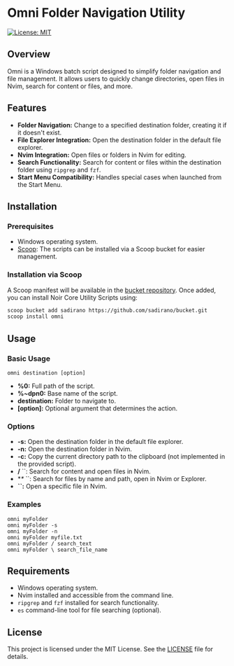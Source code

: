 # Omni Folder Navigation Utility

[![License: MIT](https://img.shields.io/badge/License-MIT-yellow.svg)](https://opensource.org/licenses/MIT)

## Overview

Omni is a Windows batch script designed to simplify folder navigation and file management. It allows users to quickly change directories, open files in Nvim, search for content or files, and more.

## Features

- **Folder Navigation:** Change to a specified destination folder, creating it if it doesn't exist.
- **File Explorer Integration:** Open the destination folder in the default file explorer.
- **Nvim Integration:** Open files or folders in Nvim for editing.
- **Search Functionality:** Search for content or files within the destination folder using `ripgrep` and `fzf`.
- **Start Menu Compatibility:** Handles special cases when launched from the Start Menu.

## Installation

### Prerequisites
- Windows operating system.
- [Scoop](https://scoop.sh/): The scripts can be installed via a Scoop bucket for easier management.

### Installation via Scoop

A Scoop manifest will be available in the [bucket repository](https://github.com/sadirano/bucket.git). Once added, you can install Noir Core Utility Scripts using:
```bash
scoop bucket add sadirano https://github.com/sadirano/bucket.git
scoop install omni
```

## Usage

### Basic Usage

```
omni destination [option]
```

- **%0:** Full path of the script.
- **%~dpn0:** Base name of the script.
- **destination:** Folder to navigate to.
- **[option]:** Optional argument that determines the action.

### Options

- **-s:** Open the destination folder in the default file explorer.
- **-n:** Open the destination folder in Nvim.
- **-c:** Copy the current directory path to the clipboard (not implemented in the provided script).
- **/** ``: Search for content and open files in Nvim.
- **\** ``: Search for files by name and path, open in Nvim or Explorer.
- **``:** Open a specific file in Nvim.

### Examples

```
omni myFolder
omni myFolder -s
omni myFolder -n
omni myFolder myfile.txt
omni myFolder / search_text
omni myFolder \ search_file_name
```

## Requirements

- Windows operating system.
- Nvim installed and accessible from the command line.
- `ripgrep` and `fzf` installed for search functionality.
- `es` command-line tool for file searching (optional).

## License

This project is licensed under the MIT License. See the [LICENSE](LICENSE) file for details.
